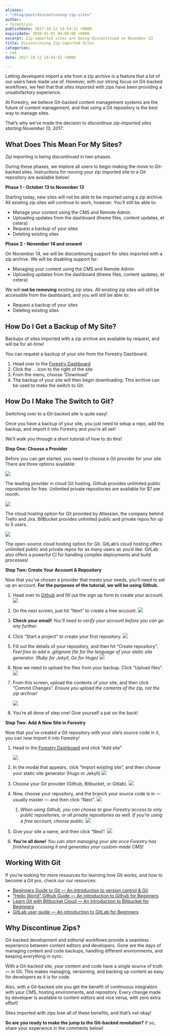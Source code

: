 ```yaml
---
aliases:
- "/blog/post/discontinuing-zip-sites"
author:
- forestryio
publishdate: 2017-10-12 14:54:52 +0000
expirydate: 2030-01-01 04:00:00 +0000
excerpt: Zip-imported sites are being discontinued on November 13
title: Discontinuing Zip-imported Sites
categories:
- cms
date: 2017-10-12 14:54:52 +0000

---
```

Letting developers import a site from a zip archive is a feature that a lot of our users have made use of. However, with our strong focus on Git-backed workflows, we feel that that sites imported with zips have been providing a unsatisfactory experience.

At Forestry, we believe Git-backed content management systems are the future of content management, and that using a Git repository is the best way to manage sites.

That’s why we’ve made the decision to _discontinue zip-imported sites starting November 13, 2017_.

## What Does This Mean For My Sites?

Zip importing is being discontinued in two-phases.

During these phases, we implore all users to begin making the move to Git-backed sites. Instructions for moving your zip imported site to a Git repository are available below!

**Phase 1 - October 13 to November 13**

Starting today, new sites will not be able to be imported using a zip archive. All existing zip sites will continue to work, however. You’ll still be able to:

* Manage your content using the CMS and Remote Admin
* Uploading updates from the dashboard (theme files, content updates, et cetera)
* Request a backup of your sites
* Deleting existing sites

**Phase 2 - November 14 and onward**

On November 14, we will be discontinuing support for sites imported with a zip archive. We will be disabling support for:

* Managing your content using the CMS and Remote Admin
* Uploading updates from the dashboard (theme files, content updates, et cetera)

We will **not be removing** existing zip sites. All existing zip sites will still be accessible from the dashboard, and you will still be able to:

* Request a backup of your sites
* Deleting existing sites

## How Do I Get a Backup of My Site?

Backups of sites imported with a zip archive are available by request, and will be for all-time!

You can request a backup of your site from the Forestry Dashboard.

1. Head over to the [Forestry Dashboard](https://app.forestry.io/dashboard)
2. Click the … icon to the right of the site
3. From the menu, choose “Download”
4. The backup of your site will then begin downloading.
   This archive can be used to make the switch to Git.

## How Do I Make The Switch to Git?

Switching over to a Git-backed site is quite easy!

Once you have a backup of your site, you just need to setup a repo, add the backup, and import it into Forestry and you’re all set!

We’ll walk you through a short tutorial of how to do this!

**Step One: Choose a Provider**

Before you can get started, you need to choose a Git provider for your site. There are three options available:

![](https://d2mxuefqeaa7sj.cloudfront.net/s_8C4CED3D75504D28509A2D9F1536E2FD4FD296FEF40B8A1D45994577317FAA20_1507829685832_image.png)

The leading provider in cloud Git hosting. Github provides unlimited public repositories for free. Unlimited private repositories are available for $7 per month.

![](https://d2mxuefqeaa7sj.cloudfront.net/s_8C4CED3D75504D28509A2D9F1536E2FD4FD296FEF40B8A1D45994577317FAA20_1507829646642_image.png)

The cloud hosting option for Git provided by Atlassian, the company behind Trello and Jira. BitBucket provides unlimited public and private repos for up to 5 users.

![](https://d2mxuefqeaa7sj.cloudfront.net/s_8C4CED3D75504D28509A2D9F1536E2FD4FD296FEF40B8A1D45994577317FAA20_1507829707471_image.png)

The open-source cloud hosting option for Git. GitLab’s cloud hosting offers unlimited public and private repos for as many users as you’d like. GitLab also offers a powerful CI for handling complex deployments and build processes!

**Step Two: Create Your Account & Repository**

Now that you’ve chosen a provider that meets your needs, you’ll need to set up an account. **For the purposes of the tutorial, we will be using Github.**

1. Head over to [Github](https://github.com/) and fill out the sign up form to create your account.
   ![](https://d2mxuefqeaa7sj.cloudfront.net/s_8C4CED3D75504D28509A2D9F1536E2FD4FD296FEF40B8A1D45994577317FAA20_1507829758160_Screen+Shot+2017-10-12+at+2.35.33+PM.png)
2. On the next screen, just hit “Next” to create a free account.
   ![](https://d2mxuefqeaa7sj.cloudfront.net/s_8C4CED3D75504D28509A2D9F1536E2FD4FD296FEF40B8A1D45994577317FAA20_1507823395567_Screen+Shot+2017-10-12+at+12.22.46+PM.png)
3. **Check your email!**
   _You’ll need to verify your account before you can go any further._
4. Click “Start a project” to create your first repository.
   ![](https://d2mxuefqeaa7sj.cloudfront.net/s_8C4CED3D75504D28509A2D9F1536E2FD4FD296FEF40B8A1D45994577317FAA20_1507823335501_Screen+Shot+2017-10-12+at+12.22.58+PM.png)
5. Fill out the details of your repository, and then hit “Create repository”.
   _Feel free to add a .gitignore file for the language of your static site generator. (Ruby for Jekyll, Go for Hugo)
   ![](https://d2mxuefqeaa7sj.cloudfront.net/s_8C4CED3D75504D28509A2D9F1536E2FD4FD296FEF40B8A1D45994577317FAA20_1507823591631_Screen+Shot+2017-10-12+at+12.52.49+PM.png)_
6. Now we need to upload the files from your backup. Click “Upload files”.
   ![](https://d2mxuefqeaa7sj.cloudfront.net/s_8C4CED3D75504D28509A2D9F1536E2FD4FD296FEF40B8A1D45994577317FAA20_1507823696297_Screen+Shot+2017-10-12+at+12.54.17+PM.png)
7. From this screen, upload the contents of your site, and then click “Commit Changes”.
   _Ensure you upload the contents of the zip, not the zip archive!_

   ![](https://d2mxuefqeaa7sj.cloudfront.net/s_8C4CED3D75504D28509A2D9F1536E2FD4FD296FEF40B8A1D45994577317FAA20_1507824539332_Screen+Shot+2017-10-12+at+1.05.11+PM+2.png)
8. You’re all done of step one! Give yourself a pat on the back!

**Step Two: Add A New Site in Forestry**

Now that you’ve created a Git repository with your site’s source code in it, you can now import it into Forestry!

1. Head to the [Forestry Dashboard](https://app.forestry.io/dashboard) and click “Add site”

   ![](https://d2mxuefqeaa7sj.cloudfront.net/s_8C4CED3D75504D28509A2D9F1536E2FD4FD296FEF40B8A1D45994577317FAA20_1507914515735_image.png)
2. In the modal that appears, click “Import existing site”, and then choose your static site generator (Hugo or Jekyll)
   ![](https://d2mxuefqeaa7sj.cloudfront.net/s_8C4CED3D75504D28509A2D9F1536E2FD4FD296FEF40B8A1D45994577317FAA20_1507830631737_image.png)
3. Choose your Git provider (Github, Bitbucket, or Gitlab).
   ![](https://d2mxuefqeaa7sj.cloudfront.net/s_8C4CED3D75504D28509A2D9F1536E2FD4FD296FEF40B8A1D45994577317FAA20_1507830664231_image.png)
4. Now, choose your repository, and the branch your source code is in — usually master — and then click “Next”.
   ![](https://d2mxuefqeaa7sj.cloudfront.net/s_8C4CED3D75504D28509A2D9F1536E2FD4FD296FEF40B8A1D45994577317FAA20_1507830726972_image.png)
   1. _When using Github, you can choose to give Forestry access to only public repositories, or all private repositories as well. If you’re using a free account, choose public._
      ![](https://d2mxuefqeaa7sj.cloudfront.net/s_8C4CED3D75504D28509A2D9F1536E2FD4FD296FEF40B8A1D45994577317FAA20_1507830703451_image.png)
5. Give your site a name, and then click “Next”.
   ![](https://d2mxuefqeaa7sj.cloudfront.net/s_8C4CED3D75504D28509A2D9F1536E2FD4FD296FEF40B8A1D45994577317FAA20_1507830742769_image.png)
6. **You’re all done!**
   _You can start managing your site once Forestry has finished processing it and generates your custom-made CMS!_

## Working With Git

If you’re looking for more resources for learning how Git works, and how to become a Git pro, check our our resources:

* [Beginners Guide to Git — An introduction to version control & Git](https://www.atlassian.com/git/tutorials/what-is-version-control)
* [“Hello World” Github Guide — An introduction to Github for Beginners](https://guides.github.com/activities/hello-world/)
* [Learn Git with Bitbucket Cloud — An introduction to Bitbucket for Beginners](https://www.atlassian.com/git/tutorials/learn-git-with-bitbucket-cloud)
* [GitLab user guide — An introduction to GitLab for Beginners](https://docs.gitlab.com/ee/user/index.html)

## Why Discontinue Zips?

Git-backed development and editorial workflows provide a seamless experience between content editors and developers. Gone are the days of managing content and code backups, handling different environments, and keeping everything in sync.

With a Git-backed site, your content and code have a single source of truth — in Git. This makes managing, versioning, and backing up content as easy for developers as it is for code.

Also, with a Git-backed site you get the benefit of continuous integration with your CMS, hosting environments, and repository. Every change made by developer is available to content editors and vice versa, with zero extra effort!

Sites imported with zips lose all of these benefits, and that’s not okay!

**So are you ready to make the jump to the Git-backed revolution?** If so, share your experience in the comments below!
